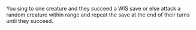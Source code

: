 You sing to one creature and they succeed a WIS save or else attack a random creature within range and repeat the save at the end of their turns until they succeed.